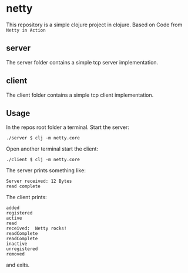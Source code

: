 # netty

This repository is a simple clojure project in clojure. Based on Code from `Netty in Action`


## server

The server folder contains a simple tcp server implementation.

## client

The client folder contains a simple tcp client implementation.

## Usage

In the repos root folder a terminal. Start the server:
```
./server $ clj -m netty.core
```

Open another terminal start the client:
```
./client $ clj -m netty.core
```

The server prints something like:
```
Server received: 12 Bytes
read complete
```

The client prints:
```
added
registered
active
read
received:  Netty rocks!
readComplete
readComplete
inactive
unregistered
removed
```
and exits.